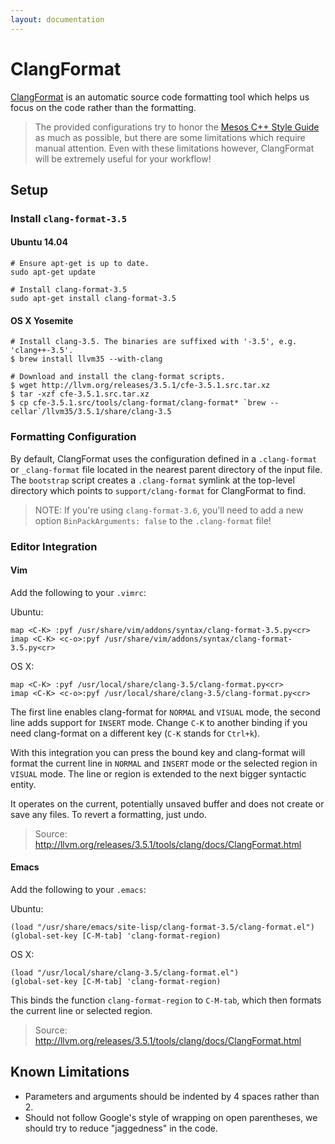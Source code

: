```yaml
---
layout: documentation
---
```


# ClangFormat

[ClangFormat](http://llvm.org/releases/3.5.1/tools/clang/docs/ClangFormat.html) is an automatic source code formatting tool which helps us focus on the code rather than the formatting.

> The provided configurations try to honor the [Mesos C++ Style Guide](http://mesos.apache.org/documentation/latest/mesos-c++-style-guide/) as much as possible, but there are some limitations which require manual attention. Even with these limitations however, ClangFormat will be extremely useful for your workflow!

## Setup

### Install `clang-format-3.5`

#### Ubuntu 14.04


    # Ensure apt-get is up to date.
    sudo apt-get update

    # Install clang-format-3.5
    sudo apt-get install clang-format-3.5


#### OS X Yosemite


    # Install clang-3.5. The binaries are suffixed with '-3.5', e.g. 'clang++-3.5'.
    $ brew install llvm35 --with-clang

    # Download and install the clang-format scripts.
    $ wget http://llvm.org/releases/3.5.1/cfe-3.5.1.src.tar.xz
    $ tar -xzf cfe-3.5.1.src.tar.xz
    $ cp cfe-3.5.1.src/tools/clang-format/clang-format* `brew --cellar`/llvm35/3.5.1/share/clang-3.5


### Formatting Configuration

By default, ClangFormat uses the configuration defined in a `.clang-format` or
`_clang-format` file located in the nearest parent directory of the input file.
The `bootstrap` script creates a `.clang-format` symlink at the top-level
directory which points to `support/clang-format` for ClangFormat to find.

> NOTE: If you're using `clang-format-3.6`, you'll need to add a new option
`BinPackArguments: false` to the `.clang-format` file!

### Editor Integration

#### Vim

Add the following to your `.vimrc`:

Ubuntu:

    map <C-K> :pyf /usr/share/vim/addons/syntax/clang-format-3.5.py<cr>
    imap <C-K> <c-o>:pyf /usr/share/vim/addons/syntax/clang-format-3.5.py<cr>

OS X:

    map <C-K> :pyf /usr/local/share/clang-3.5/clang-format.py<cr>
    imap <C-K> <c-o>:pyf /usr/local/share/clang-3.5/clang-format.py<cr>

The first line enables clang-format for `NORMAL` and `VISUAL` mode, the second line adds support for `INSERT` mode. Change `C-K` to another binding if you need clang-format on a different key (`C-K` stands for `Ctrl+k`).

With this integration you can press the bound key and clang-format will format the current line in `NORMAL` and `INSERT` mode or the selected region in `VISUAL` mode. The line or region is extended to the next bigger syntactic entity.

It operates on the current, potentially unsaved buffer and does not create or save any files. To revert a formatting, just undo.

> Source: http://llvm.org/releases/3.5.1/tools/clang/docs/ClangFormat.html

#### Emacs

Add the following to your `.emacs`:

Ubuntu:

    (load "/usr/share/emacs/site-lisp/clang-format-3.5/clang-format.el")
    (global-set-key [C-M-tab] 'clang-format-region)

OS X:

    (load "/usr/local/share/clang-3.5/clang-format.el")
    (global-set-key [C-M-tab] 'clang-format-region)

This binds the function `clang-format-region` to `C-M-tab`, which then formats the current line or selected region.

> Source: http://llvm.org/releases/3.5.1/tools/clang/docs/ClangFormat.html

## Known Limitations

* Parameters and arguments should be indented by 4 spaces rather than 2.
* Should not follow Google's style of wrapping on open parentheses, we should
  try to reduce "jaggedness" in the code.
